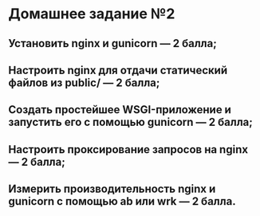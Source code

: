 # Домашнее задание №2

## Установить nginx и gunicorn — 2 балла;
## Настроить nginx для отдачи статический файлов из public/ — 2 балла;
## Создать простейшее WSGI-приложение и запустить его с помощью gunicorn — 2 балла;
## Настроить проксирование запросов на nginx — 2 балла;
## Измерить производительность nginx и gunicorn c помощью ab или wrk — 2 балла.